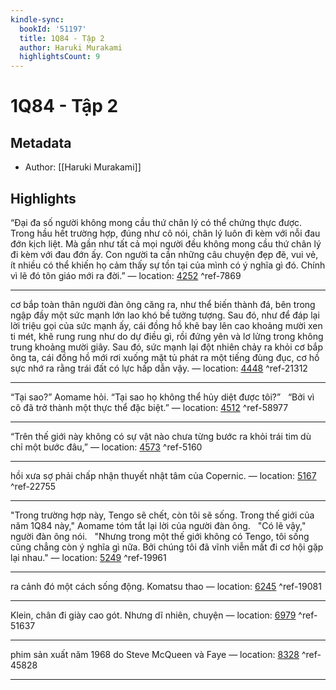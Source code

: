 ```yaml
---
kindle-sync:
  bookId: '51197'
  title: 1Q84 - Tập 2
  author: Haruki Murakami
  highlightsCount: 9
---
```

# 1Q84 - Tập 2
## Metadata
* Author: [[Haruki Murakami]]

## Highlights
“Đại đa số người không mong cầu thứ chân lý có thể chứng thực được. Trong hầu hết trường hợp, đúng như cô nói, chân lý luôn đi kèm với nỗi đau đớn kịch liệt. Mà gần như tất cả mọi người đều không mong cầu thứ chân lý đi kèm với đau đớn ấy. Con người ta cần những câu chuyện đẹp đẽ, vui vẻ, ít nhiều có thể khiến họ cảm thấy sự tồn tại của mình có ý nghĩa gì đó. Chính vì lẽ đó tôn giáo mới ra đời.” — location: [4252]() ^ref-7869

---
cơ bắp toàn thân người đàn ông căng ra, như thể biến thành đá, bên trong ngập đầy một sức mạnh lớn lao khó bề tưởng tượng. Sau đó, như để đáp lại lời triệu gọi của sức mạnh ấy, cái đồng hồ khẽ bay lên cao khoảng mười xen ti mét, khẽ rung rung như do dự điều gì, rồi đứng yên và lơ lửng trong không trung khoảng mười giây. Sau đó, sức mạnh lại đột nhiên chảy ra khỏi cơ bắp ông ta, cái đồng hồ mới rơi xuống mặt tủ phát ra một tiếng đùng đục, cơ hồ sực nhớ ra rằng trái đất có lực hấp dẫn vậy. — location: [4448]() ^ref-21312

---
“Tại sao?” Aomame hỏi. “Tại sao họ không thể hủy diệt được tôi?”   “Bởi vì cô đã trở thành một thực thể đặc biệt.” — location: [4512]() ^ref-58977

---
“Trên thế giới này không có sự vật nào chưa từng bước ra khỏi trái tim dù chỉ một bước đâu,” — location: [4573]() ^ref-5160

---
hồi xưa sợ phải chấp nhận thuyết nhật tâm của Copernic. — location: [5167]() ^ref-22755

---
"Trong trường hợp này, Tengo sẽ chết, còn tôi sẽ sống. Trong thế giới của năm 1Q84 này," Aomame tóm tắt lại lời của người đàn ông.   "Có lẽ vậy," người đàn ông nói.   "Nhưng trong một thế giới không có Tengo, tôi sống cũng chẳng còn ý nghĩa gì nữa. Bởi chúng tôi đã vĩnh viễn mất đi cơ hội gặp lại nhau." — location: [5249]() ^ref-19961

---
ra cảnh đó một cách sống động. Komatsu thao — location: [6245]() ^ref-19081

---
Klein, chân đi giày cao gót. Nhưng dĩ nhiên, chuyện — location: [6979]() ^ref-51637

---
phim sản xuất năm 1968 do Steve McQueen và Faye — location: [8328]() ^ref-45828

---
